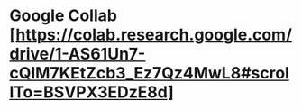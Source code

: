 # Google Collab [https://colab.research.google.com/drive/1-AS61Un7-cQlM7KEtZcb3_Ez7Qz4MwL8#scrollTo=BSVPX3EDzE8d]
